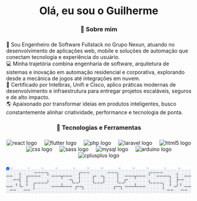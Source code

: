 <h1 align="center">Olá, eu sou o Guilherme</h1>

###

<h3 align="center">📌 Sobre mim</h3>

###

<p align="left">🚀 Sou Engenheiro de Software Fullstack no Grupo Nexun, atuando no desenvolvimento de aplicações web, mobile e soluções de automação que conectam tecnologia e experiência do usuário.<br>💻 Minha trajetória combina engenharia de software, arquitetura de sistemas e inovação em automação residencial e corporativa, explorando desde a mecânica de jogos até integrações em nuvem.<br>🔧 Certificado por Intelbras, Unifi e Cisco, aplico práticas modernas de desenvolvimento e infraestrutura para entregar projetos escaláveis, seguros e de alto impacto.<br>🌎 Apaixonado por transformar ideias em produtos inteligentes, busco constantemente alinhar criatividade, performance e tecnologia de ponta.</p>

###

<h3 align="center">🚀 Tecnologias e Ferramentas</h3>

###

<div align="center">
  <img src="https://cdn.jsdelivr.net/gh/devicons/devicon/icons/react/react-original.svg" height="60" alt="react logo"  />
  <img width="12" />
  <img src="https://cdn.jsdelivr.net/gh/devicons/devicon/icons/flutter/flutter-original.svg" height="60" alt="flutter logo"  />
  <img width="12" />
  <img src="https://cdn.jsdelivr.net/gh/devicons/devicon/icons/php/php-original.svg" height="60" alt="php logo"  />
  <img width="12" />
  <img src="https://cdn.jsdelivr.net/gh/devicons/devicon/icons/laravel/laravel-original.svg" height="60" alt="laravel logo"  />
  <img width="12" />
  <img src="https://cdn.jsdelivr.net/gh/devicons/devicon/icons/html5/html5-original.svg" height="60" alt="html5 logo"  />
  <img width="12" />
  <img src="https://cdn.jsdelivr.net/gh/devicons/devicon/icons/css3/css3-original.svg" height="60" alt="css logo"  />
  <img width="12" />
  <img src="https://cdn.jsdelivr.net/gh/devicons/devicon/icons/sass/sass-original.svg" height="60" alt="sass logo"  />
  <img width="12" />
  <img src="https://cdn.jsdelivr.net/gh/devicons/devicon/icons/mysql/mysql-original.svg" height="60" alt="mysql logo"  />
  <img width="12" />
  <img src="https://cdn.jsdelivr.net/gh/devicons/devicon/icons/arduino/arduino-original.svg" height="60" alt="arduino logo"  />
  <img width="12" />
  <img src="https://cdn.jsdelivr.net/gh/devicons/devicon/icons/cplusplus/cplusplus-original.svg" height="60" alt="cplusplus logo"  />
</div>

###

<picture>
  <source media="(prefers-color-scheme: dark)" srcset="https://raw.githubusercontent.com/guirh2/guirh2/output/pacman-contribution-graph-dark.svg">
  <source media="(prefers-color-scheme: light)" srcset="https://raw.githubusercontent.com/guirh2/guirh2/output/pacman-contribution-graph.svg">
  <img alt="pacman contribution graph" src="https://raw.githubusercontent.com/guirh2/guirh2/output/pacman-contribution-graph.svg">
</picture>

###
